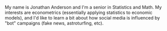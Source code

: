 My name is Jonathan Anderson and I'm a senior in Statistics and Math. My interests are econometrics (essentially applying statistics to economic models), and I'd like to learn a bit about how social media is influenced by "bot" campaigns (fake news, astroturfing, etc).
